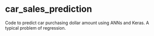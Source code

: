 # car_sales_prediction
 Code to predict car purchasing dollar amount using ANNs and Keras. A typical problem of regression.
